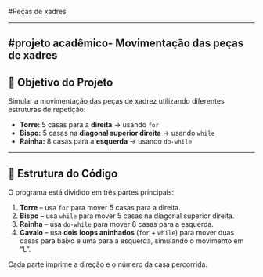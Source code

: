 #Peças de xadres

------------------
#projeto acadêmico- Movimentação das peças de xadres
------------------

## 🧠 Objetivo do Projeto

Simular a movimentação das peças de xadrez utilizando diferentes estruturas de repetição:

- **Torre:** 5 casas para a **direita** → usando `for`
- **Bispo:** 5 casas na **diagonal superior direita** → usando `while`
- **Rainha:** 8 casas para a **esquerda** → usando `do-while`
------------------

## 🧩 Estrutura do Código

O programa está dividido em três partes principais:


1. **Torre** – usa `for` para mover 5 casas para a direita.  
2. **Bispo** – usa `while` para mover 5 casas na diagonal superior direita.  
3. **Rainha** – usa `do-while` para mover 8 casas para a esquerda.  
4. **Cavalo** – usa **dois loops aninhados** (`for` + `while`) para mover duas casas para baixo e uma para a esquerda, simulando o movimento em “L”.


Cada parte imprime a direção e o número da casa percorrida.




    
